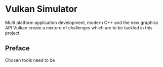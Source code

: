 # Vulkan Simulator

Multi platform application development, modern C++ and the new graphics API Vulkan create a mixture of challenges which are to be tackled in this project.

## Preface

Chosen tools need to be 

